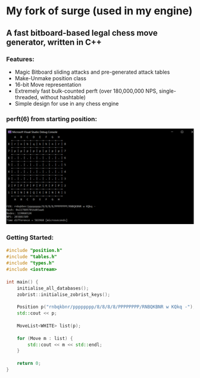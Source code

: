 # My fork of surge (used in my engine)
## A fast bitboard-based legal chess move generator, written in C++
### Features:
* Magic Bitboard sliding attacks and pre-generated attack tables
* Make-Unmake position class
* 16-bit Move representation
* Extremely fast bulk-counted perft (over 180,000,000 NPS, single-threaded, without hashtable)
* Simple design for use in any chess engine

### perft(6) from starting position:
![perft(6)](perft(6).png)

### Getting Started:
```cpp
#include "position.h"
#include "tables.h"
#include "types.h"
#include <iostream>

int main() {
    initialise_all_databases();
    zobrist::initialise_zobrist_keys();
	
    Position p("rnbqkbnr/pppppppp/8/8/8/8/PPPPPPPP/RNBQKBNR w KQkq -");
    std::cout << p;

    MoveList<WHITE> list(p);

    for (Move m : list) {
        std::cout << m << std::endl;
    }
    
    return 0;
}
```
